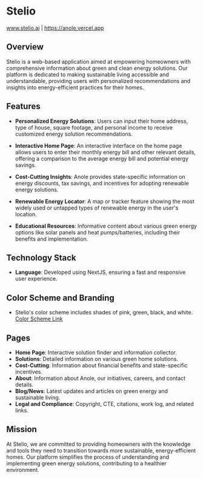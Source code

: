 # Stelio

www.stelio.ai | https://anole.vercel.app

## Overview

Stelio is a web-based application aimed at empowering homeowners with comprehensive information about green and clean energy solutions. Our platform is dedicated to making sustainable living accessible and understandable, providing users with personalized recommendations and insights into energy-efficient practices for their homes.

## Features

- **Personalized Energy Solutions**: Users can input their home address, type of house, square footage, and personal income to receive customized energy solution recommendations.

- **Interactive Home Page**: An interactive interface on the home page allows users to enter their monthly energy bill and other relevant details, offering a comparison to the average energy bill and potential energy savings.

- **Cost-Cutting Insights**: Anole provides state-specific information on energy discounts, tax savings, and incentives for adopting renewable energy solutions.

- **Renewable Energy Locator**: A map or tracker feature showing the most widely used or untapped types of renewable energy in the user's location.

- **Educational Resources**: Informative content about various green energy options like solar panels and heat pumps/batteries, including their benefits and implementation.

## Technology Stack

- **Language**: Developed using NextJS, ensuring a fast and responsive user experience.

## Color Scheme and Branding

- Stelio's color scheme includes shades of pink, green, black, and white. [Color Scheme Link](https://coolors.co/393d3f-ffffff-d0629b-5fad56)

## Pages

- **Home Page**: Interactive solution finder and information collector.
- **Solutions**: Detailed information on various green home solutions.
- **Cost-Cutting**: Information about financial benefits and state-specific incentives.
- **About**: Information about Anole, our initiatives, careers, and contact details.
- **Blog/News**: Latest updates and articles on green energy and sustainable living.
- **Legal and Compliance**: Copyright, CTE, citations, work log, and related links.

## Mission

At Stelio, we are committed to providing homeowners with the knowledge and tools they need to transition towards more sustainable, energy-efficient homes. Our platform simplifies the process of understanding and implementing green energy solutions, contributing to a healthier environment.
